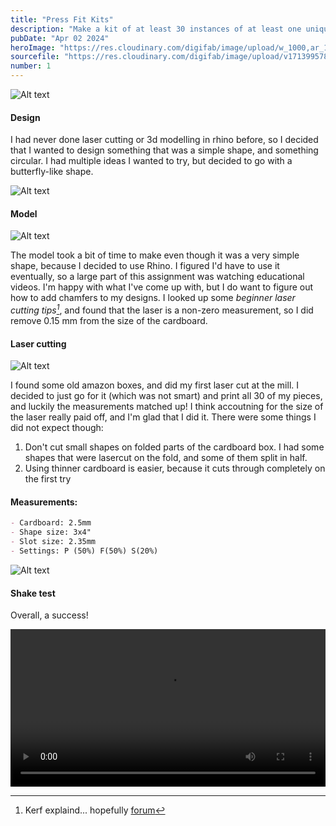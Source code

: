 ```yaml
---
title: "Press Fit Kits"
description: "Make a kit of at least 30 instances of at least one unique part, with slots that press fit into other parts. They should not come apart with a light shaking."
pubDate: "Apr 02 2024"
heroImage: "https://res.cloudinary.com/digifab/image/upload/w_1000,ar_16:9,c_fill,g_auto,e_sharpen/v1713995787/digital-fab/a1/final_y3qs1j.jpg"
sourcefile: "https://res.cloudinary.com/digifab/image/upload/v1713995780/digital-fab/a1/assignmenta1_ibrx6m.ai"
number: 1
---
```


![Alt text](https://res.cloudinary.com/digifab/image/upload/v1713995782/digital-fab/a1/banner_yy5a38.jpg)

#### Design

I had never done laser cutting or 3d modelling in rhino before, so I decided that I wanted to design something that was a simple shape, and something circular. I had multiple ideas I wanted to try, but decided to go with a butterfly-like shape.

![Alt text](https://res.cloudinary.com/digifab/image/upload/v1713995787/digital-fab/a1/final_y3qs1j.jpg)

#### Model

![Alt text](https://res.cloudinary.com/digifab/image/upload/v1713995772/digital-fab/a1/rhinosc_z7o1r5.png)

The model took a bit of time to make even though it was a very simple shape, because I decided to use Rhino. I figured I'd have to use it eventually, so a large part of this assignment was watching educational videos. I'm happy with what I've come up with, but I do want to figure out how to add chamfers to my designs. I looked up some <cite>beginner laser cutting tips[^1]</cite>, and found that the laser is a non-zero measurement, so I did remove 0.15 mm from the size of the cardboard.

[^1]: Kerf explaind... hopefully [forum](https://community.glowforge.com/t/kerf-explained-hopefully/2917/3)

#### Laser cutting

![Alt text](https://res.cloudinary.com/digifab/image/upload/v1713995785/digital-fab/a1/cutter_i7nsml.jpg)

I found some old amazon boxes, and did my first laser cut at the mill. I decided to just go for it (which was not smart) and print all 30 of my pieces, and luckily the measurements matched up! I think accoutning for the size of the laser really paid off, and I'm glad that I did it. There were some things I did not expect though:

1. Don't cut small shapes on folded parts of the cardboard box. I had some shapes that were lasercut on the fold, and some of them split in half.
2. Using thinner cardboard is easier, because it cuts through completely on the first try

#### Measurements:

```markdown
- Cardboard: 2.5mm
- Shape size: 3x4"
- Slot size: 2.35mm
- Settings: P (50%) F(50%) S(20%)
```

![Alt text](https://res.cloudinary.com/digifab/image/upload/v1713995771/digital-fab/a1/pieces_ubdrlj.jpg)

#### Shake test

Overall, a success!

<video width="100%"  controls>
  <source src="https://res.cloudinary.com/digifab/video/upload/v1713995776/digital-fab/a1/shake_w2jzu7.mp4" type="video/mp4">
</video>
